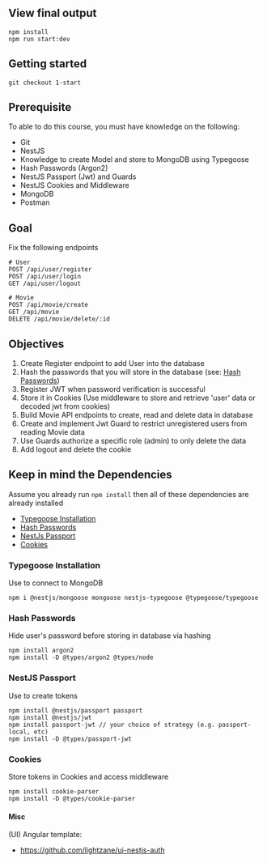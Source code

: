 ## View final output

```
npm install
npm run start:dev
```

## Getting started

```
git checkout 1-start
```

## Prerequisite

To able to do this course, you must have knowledge on the following:

- Git
- NestJS
- Knowledge to create Model and store to MongoDB using Typegoose
- Hash Passwords (Argon2)
- NestJS Passport (Jwt) and Guards
- NestJS Cookies and Middleware
- MongoDB
- Postman

## Goal

Fix the following endpoints

```
# User
POST /api/user/register
POST /api/user/login
GET /api/user/logout

# Movie
POST /api/movie/create
GET /api/movie
DELETE /api/movie/delete/:id
```

## Objectives

1. Create Register endpoint to add User into the database
2. Hash the passwords that you will store in the database (see: [Hash Passwords](#hash-passwords))
3. Register JWT when password verification is successful
4. Store it in Cookies (Use middleware to store and retrieve 'user' data or decoded jwt from cookies)
5. Build Movie API endpoints to create, read and delete data in database
6. Create and implement Jwt Guard to restrict unregistered users from reading Movie data
7. Use Guards authorize a specific role (admin) to only delete the data
8. Add logout and delete the cookie

## Keep in mind the Dependencies

Assume you already run `npm install` then all of these dependencies are already installed

- [Typegoose Installation](#typegoose-installation)
- [Hash Passwords](#hash-passwords)
- [NestJs Passport](#nestjs-passport)
- [Cookies](#cookies)

### Typegoose Installation

Use to connect to MongoDB

```
npm i @nestjs/mongoose mongoose nestjs-typegoose @typegoose/typegoose
```

### Hash Passwords

Hide user's password before storing in database via hashing

```
npm install argon2
npm install -D @types/argon2 @types/node
```

### NestJS Passport

Use to create tokens

```
npm install @nestjs/passport passport
npm install @nestjs/jwt
npm install passport-jwt // your choice of strategy (e.g. passport-local, etc)
npm install -D @types/passport-jwt
```

### Cookies

Store tokens in Cookies and access middleware

```
npm install cookie-parser
npm install -D @types/cookie-parser
```

#### Misc

(UI) Angular template:

- https://github.com/lightzane/ui-nestjs-auth
